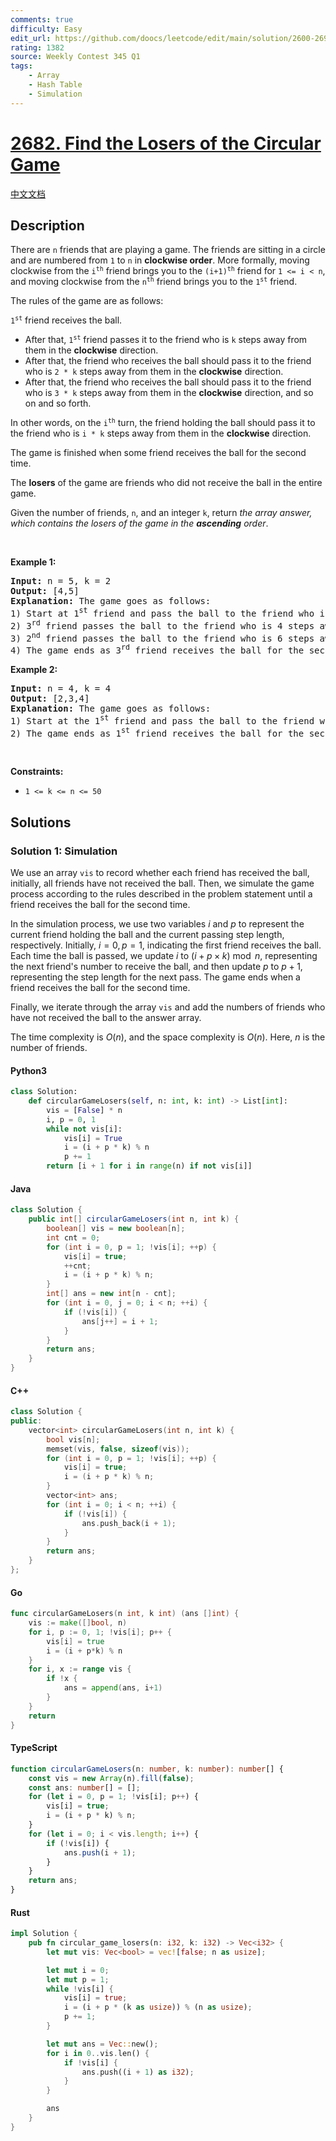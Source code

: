 ```yaml
---
comments: true
difficulty: Easy
edit_url: https://github.com/doocs/leetcode/edit/main/solution/2600-2699/2682.Find%20the%20Losers%20of%20the%20Circular%20Game/README_EN.md
rating: 1382
source: Weekly Contest 345 Q1
tags:
    - Array
    - Hash Table
    - Simulation
---
```


<!-- problem:start -->

# [2682. Find the Losers of the Circular Game](https://leetcode.com/problems/find-the-losers-of-the-circular-game)

[中文文档](/solution/2600-2699/2682.Find%20the%20Losers%20of%20the%20Circular%20Game/README.md)

## Description

<!-- description:start -->

<p>There are <code>n</code> friends that are playing a game. The friends are sitting in a circle and are numbered from <code>1</code> to <code>n</code> in <strong>clockwise order</strong>. More formally, moving clockwise from the <code>i<sup>th</sup></code> friend brings you to the <code>(i+1)<sup>th</sup></code> friend for <code>1 &lt;= i &lt; n</code>, and moving clockwise from the <code>n<sup>th</sup></code> friend brings you to the <code>1<sup>st</sup></code> friend.</p>

<p>The rules of the game are as follows:</p>

<p><code>1<sup>st</sup></code> friend receives the ball.</p>

<ul>
	<li>After that, <code>1<sup>st</sup></code> friend passes it to the friend who is <code>k</code> steps away from them in the <strong>clockwise</strong> direction.</li>
	<li>After that, the friend who receives the ball should pass it to the friend who is <code>2 * k</code> steps away from them in the <strong>clockwise</strong> direction.</li>
	<li>After that, the friend who receives the ball should pass it to the friend who is <code>3 * k</code> steps away from them in the <strong>clockwise</strong> direction, and so on and so forth.</li>
</ul>

<p>In other words, on the <code>i<sup>th</sup></code> turn, the friend holding the ball should pass it to the friend who is <code>i * k</code> steps away from them in the <strong>clockwise</strong> direction.</p>

<p>The game is finished when some friend receives the ball for the second time.</p>

<p>The <strong>losers</strong> of the game are friends who did not receive the ball in the entire game.</p>

<p>Given the number of friends, <code>n</code>, and an integer <code>k</code>, return <em>the array answer, which contains the losers of the game in the <strong>ascending</strong> order</em>.</p>

<p>&nbsp;</p>
<p><strong class="example">Example 1:</strong></p>

<pre>
<strong>Input:</strong> n = 5, k = 2
<strong>Output:</strong> [4,5]
<strong>Explanation:</strong> The game goes as follows:
1) Start at 1<sup>st</sup>&nbsp;friend and pass the ball to the friend who is 2 steps away from them - 3<sup>rd</sup>&nbsp;friend.
2) 3<sup>rd</sup>&nbsp;friend passes the ball to the friend who is 4 steps away from them - 2<sup>nd</sup>&nbsp;friend.
3) 2<sup>nd</sup>&nbsp;friend passes the ball to the friend who is 6 steps away from them  - 3<sup>rd</sup>&nbsp;friend.
4) The game ends as 3<sup>rd</sup>&nbsp;friend receives the ball for the second time.
</pre>

<p><strong class="example">Example 2:</strong></p>

<pre>
<strong>Input:</strong> n = 4, k = 4
<strong>Output:</strong> [2,3,4]
<strong>Explanation:</strong> The game goes as follows:
1) Start at the 1<sup>st</sup>&nbsp;friend and pass the ball to the friend who is 4 steps away from them - 1<sup>st</sup>&nbsp;friend.
2) The game ends as 1<sup>st</sup>&nbsp;friend receives the ball for the second time.
</pre>

<p>&nbsp;</p>
<p><strong>Constraints:</strong></p>

<ul>
	<li><code>1 &lt;= k &lt;= n &lt;= 50</code></li>
</ul>

<!-- description:end -->

## Solutions

<!-- solution:start -->

### Solution 1: Simulation

We use an array `vis` to record whether each friend has received the ball, initially, all friends have not received the ball. Then, we simulate the game process according to the rules described in the problem statement until a friend receives the ball for the second time.

In the simulation process, we use two variables $i$ and $p$ to represent the current friend holding the ball and the current passing step length, respectively. Initially, $i=0, p=1$, indicating the first friend receives the ball. Each time the ball is passed, we update $i$ to $(i+p \times k) \bmod n$, representing the next friend's number to receive the ball, and then update $p$ to $p+1$, representing the step length for the next pass. The game ends when a friend receives the ball for the second time.

Finally, we iterate through the array `vis` and add the numbers of friends who have not received the ball to the answer array.

The time complexity is $O(n)$, and the space complexity is $O(n)$. Here, $n$ is the number of friends.

<!-- tabs:start -->

#### Python3

```python
class Solution:
    def circularGameLosers(self, n: int, k: int) -> List[int]:
        vis = [False] * n
        i, p = 0, 1
        while not vis[i]:
            vis[i] = True
            i = (i + p * k) % n
            p += 1
        return [i + 1 for i in range(n) if not vis[i]]
```

#### Java

```java
class Solution {
    public int[] circularGameLosers(int n, int k) {
        boolean[] vis = new boolean[n];
        int cnt = 0;
        for (int i = 0, p = 1; !vis[i]; ++p) {
            vis[i] = true;
            ++cnt;
            i = (i + p * k) % n;
        }
        int[] ans = new int[n - cnt];
        for (int i = 0, j = 0; i < n; ++i) {
            if (!vis[i]) {
                ans[j++] = i + 1;
            }
        }
        return ans;
    }
}
```

#### C++

```cpp
class Solution {
public:
    vector<int> circularGameLosers(int n, int k) {
        bool vis[n];
        memset(vis, false, sizeof(vis));
        for (int i = 0, p = 1; !vis[i]; ++p) {
            vis[i] = true;
            i = (i + p * k) % n;
        }
        vector<int> ans;
        for (int i = 0; i < n; ++i) {
            if (!vis[i]) {
                ans.push_back(i + 1);
            }
        }
        return ans;
    }
};
```

#### Go

```go
func circularGameLosers(n int, k int) (ans []int) {
	vis := make([]bool, n)
	for i, p := 0, 1; !vis[i]; p++ {
		vis[i] = true
		i = (i + p*k) % n
	}
	for i, x := range vis {
		if !x {
			ans = append(ans, i+1)
		}
	}
	return
}
```

#### TypeScript

```ts
function circularGameLosers(n: number, k: number): number[] {
    const vis = new Array(n).fill(false);
    const ans: number[] = [];
    for (let i = 0, p = 1; !vis[i]; p++) {
        vis[i] = true;
        i = (i + p * k) % n;
    }
    for (let i = 0; i < vis.length; i++) {
        if (!vis[i]) {
            ans.push(i + 1);
        }
    }
    return ans;
}
```

#### Rust

```rust
impl Solution {
    pub fn circular_game_losers(n: i32, k: i32) -> Vec<i32> {
        let mut vis: Vec<bool> = vec![false; n as usize];

        let mut i = 0;
        let mut p = 1;
        while !vis[i] {
            vis[i] = true;
            i = (i + p * (k as usize)) % (n as usize);
            p += 1;
        }

        let mut ans = Vec::new();
        for i in 0..vis.len() {
            if !vis[i] {
                ans.push((i + 1) as i32);
            }
        }

        ans
    }
}
```

<!-- tabs:end -->

<!-- solution:end -->

<!-- problem:end -->
